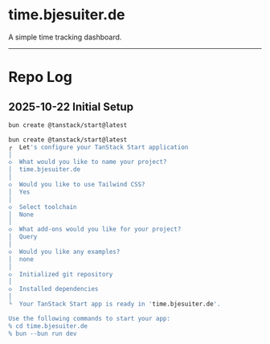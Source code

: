 # time.bjesuiter.de

A simple time tracking dashboard.

---

# Repo Log

## 2025-10-22 Initial Setup

```bash
bun create @tanstack/start@latest

bun create @tanstack/start@latest
┌  Let's configure your TanStack Start application
│
◇  What would you like to name your project?
│  time.bjesuiter.de
│
◇  Would you like to use Tailwind CSS?
│  Yes
│
◇  Select toolchain
│  None
│
◇  What add-ons would you like for your project?
│  Query
│
◇  Would you like any examples?
│  none
│
◇  Initialized git repository
│
◇  Installed dependencies
│
└  Your TanStack Start app is ready in 'time.bjesuiter.de'.

Use the following commands to start your app:
% cd time.bjesuiter.de
% bun --bun run dev
```
